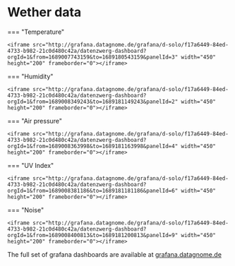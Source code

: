 # Wether data

=== "Temperature"

    <iframe src="http://grafana.datagnome.de/grafana/d-solo/f17a6449-84ed-4733-b982-21c0d480c42a/datenzwerg-dashboard?orgId=1&from=1689007743159&to=1689180543159&panelId=3" width="450" height="200" frameborder="0"></iframe>

=== "Humidity"

    <iframe src="http://grafana.datagnome.de/grafana/d-solo/f17a6449-84ed-4733-b982-21c0d480c42a/datenzwerg-dashboard?orgId=1&from=1689008349243&to=1689181149243&panelId=2" width="450" height="200" frameborder="0"></iframe>

=== "Air pressure"

    <iframe src="http://grafana.datagnome.de/grafana/d-solo/f17a6449-84ed-4733-b982-21c0d480c42a/datenzwerg-dashboard?orgId=1&from=1689008363998&to=1689181163998&panelId=4" width="450" height="200" frameborder="0"></iframe>

=== "UV Index"

    <iframe src="http://grafana.datagnome.de/grafana/d-solo/f17a6449-84ed-4733-b982-21c0d480c42a/datenzwerg-dashboard?orgId=1&from=1689008381186&to=1689181181186&panelId=6" width="450" height="200" frameborder="0"></iframe>

=== "Noise"

    <iframe src="http://grafana.datagnome.de/grafana/d-solo/f17a6449-84ed-4733-b982-21c0d480c42a/datenzwerg-dashboard?orgId=1&from=1689008400813&to=1689181200813&panelId=9" width="450" height="200" frameborder="0"></iframe>


The full set of grafana dashboards are available at <a href="grafana.datahnome.de">grafana.datagnome.de</a>

